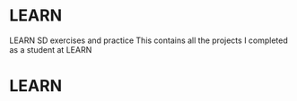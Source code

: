 # LEARN
LEARN SD exercises and practice
This contains all the projects I completed as a student at LEARN
# LEARN
